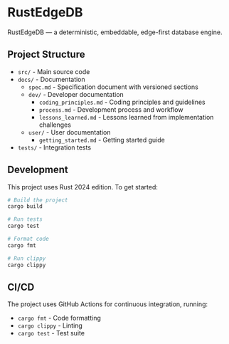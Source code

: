 # RustEdgeDB

RustEdgeDB — a deterministic, embeddable, edge-first database engine.

## Project Structure

- `src/` - Main source code
- `docs/` - Documentation
  - `spec.md` - Specification document with versioned sections
  - `dev/` - Developer documentation
    - `coding_principles.md` - Coding principles and guidelines
    - `process.md` - Development process and workflow
    - `lessons_learned.md` - Lessons learned from implementation challenges
  - `user/` - User documentation
    - `getting_started.md` - Getting started guide
- `tests/` - Integration tests

## Development

This project uses Rust 2024 edition. To get started:

```bash
# Build the project
cargo build

# Run tests
cargo test

# Format code
cargo fmt

# Run clippy
cargo clippy
```

## CI/CD

The project uses GitHub Actions for continuous integration, running:
- `cargo fmt` - Code formatting
- `cargo clippy` - Linting
- `cargo test` - Test suite

